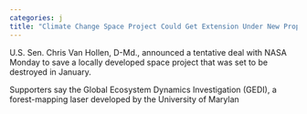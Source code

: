 ```yaml
---
categories: j
title: "Climate Change Space Project Could Get Extension Under New Proposal"
---
```


U.S. Sen. Chris Van Hollen, D-Md., announced a tentative deal with NASA Monday to save a locally developed space project that was set to be destroyed in January.&nbsp;



Supporters say the Global Ecosystem Dynamics Investigation (GEDI), a forest-mapping laser developed by the University of Marylan